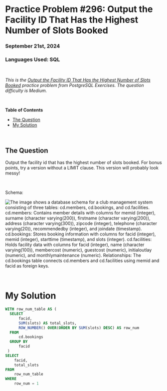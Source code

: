 # **Practice Problem #296: Output the Facility ID That Has the Highest Number of Slots Booked**
### September 21st, 2024
### Languages Used: SQL

<br>

*This is the [Output the Facility ID That Has the Highest Number of Slots Booked](https://pgexercises.com/questions/aggregates/fachours2.html) practice problem from PostgreSQL Exercises. The question difficulty is Medium.*

<br>

**Table of Contents**

-   [The Question](#the-question)
-   [My Solution](#my-solution)
  
<br>

## The Question

Output the facility id that has the highest number of slots booked. For bonus points, try a version without a LIMIT clause. This version will probably look messy!

<br>

Schema:

![The image shows a database schema for a club management system consisting of three tables: cd.members, cd.bookings, and cd.facilities. cd.members: Contains member details with columns for memid (integer), surname (character varying(200)), firstname (character varying(200)), address (character varying(300)), zipcode (integer), telephone (character varying(20)), recommendedby (integer), and joindate (timestamp). cd.bookings: Stores booking information with columns for facid (integer), memid (integer), starttime (timestamp), and slots (integer). cd.facilities: Holds facility data with columns for facid (integer), name (character varying(100)), membercost (numeric), guestcost (numeric), initialoutlay (numeric), and monthlymaintenance (numeric). Relationships: The cd.bookings table connects cd.members and cd.facilities using memid and facid as foreign keys.](https://github.com/LexiPugh/practice-problems/blob/main/figs/pg_schema.png)

<br>

# My Solution

``` SQL
WITH row_num_table AS (
  SELECT
	  facid,
	  SUM(slots) AS total_slots,
	  ROW_NUMBER() OVER(ORDER BY SUM(slots) DESC) AS row_num
  FROM
	  cd.bookings
  GROUP BY
	  facid
 )
SELECT
	facid,
	total_slots
FROM
	row_num_table
WHERE
	row_num = 1
```
